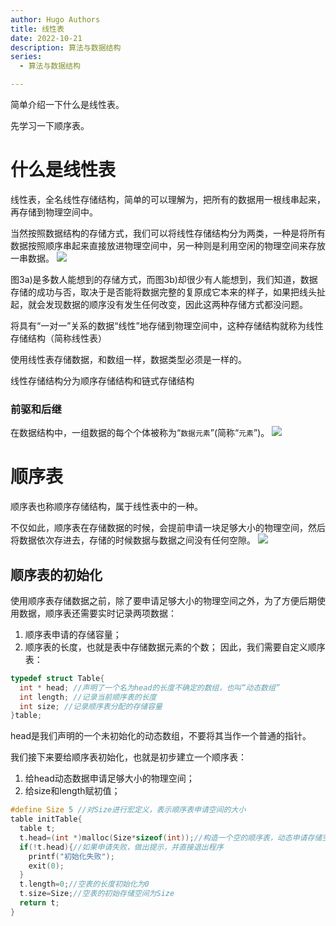 ```yaml
---
author: Hugo Authors
title: 线性表
date: 2022-10-21
description: 算法与数据结构
series:
  - 算法与数据结构

---
```

简单介绍一下什么是线性表。

先学习一下顺序表。
<!--more-->
# 什么是线性表
线性表，全名线性存储结构，简单的可以理解为，把所有的数据用一根线串起来，再存储到物理空间中。

当然按照数据结构的存储方式，我们可以将线性存储结构分为两类，一种是将所有数据按照顺序串起来直接放进物理空间中，另一种则是利用空闲的物理空间来存放一串数据。
![](/images/两种线性结构的存储.jpg)

图3a)是多数人能想到的存储方式，而图3b)却很少有人能想到，我们知道，数据存储的成功与否，取决于是否能将数据完整的复原成它本来的样子，如果把线头扯起，就会发现数据的顺序没有发生任何改变，因此这两种存储方式都没问题。

将具有“一对一”关系的数据“线性”地存储到物理空间中，这种存储结构就称为线性存储结构（简称线性表）

使用线性表存储数据，和数组一样，数据类型必须是一样的。

线性存储结构分为顺序存储结构和链式存储结构

### 前驱和后继
在数据结构中，一组数据的每个个体被称为“`数据元素`”(简称“`元素`”)。
![](/images/前驱和后继.jpg)

# 顺序表
顺序表也称顺序存储结构，属于线性表中的一种。

不仅如此，顺序表在存储数据的时候，会提前申请一块足够大小的物理空间，然后将数据依次存进去，存储的时候数据与数据之间没有任何空隙。
![](/images/顺序结构示意图.jpg)
## 顺序表的初始化
使用顺序表存储数据之前，除了要申请足够大小的物理空间之外，为了方便后期使用数据，顺序表还需要实时记录两项数据：
1. 顺序表申请的存储容量；
2. 顺序表的长度，也就是表中存储数据元素的个数；
因此，我们需要自定义顺序表：
```c
typedef struct Table{
  int * head; //声明了一个名为head的长度不确定的数组，也叫“动态数组”
  int length; //记录当前顺序表的长度
  int size; //记录顺序表分配的存储容量
}table;
```
head是我们声明的一个未初始化的动态数组，不要将其当作一个普通的指针。

我们接下来要给顺序表初始化，也就是初步建立一个顺序表：
1. 给head动态数据申请足够大小的物理空间；
2. 给size和length赋初值；
```c
#define Size 5 //对Size进行宏定义，表示顺序表申请空间的大小
table initTable{
  table t;
  t.head=(int *)malloc(Size*sizeof(int));//构造一个空的顺序表，动态申请存储空间
  if(!t.head){//如果申请失败，做出提示，并直接退出程序
    printf("初始化失败");
    exit(0);
  }
  t.length=0;//空表的长度初始化为0
  t.size=Size;//空表的初始存储空间为Size
  return t;
}
```